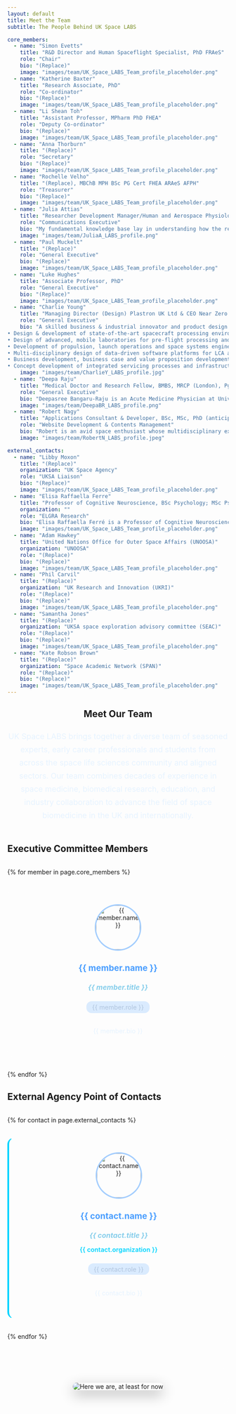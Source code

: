 ```yaml
---
layout: default
title: Meet the Team
subtitle: The People Behind UK Space LABS

core_members:
  - name: "Simon Evetts"
    title: "R&D Director and Human Spaceflight Specialist, PhD FRAeS"
    role: "Chair"
    bio: "(Replace)"
    image: "images/team/UK_Space_LABS_Team_profile_placeholder.png"
  - name: "Katherine Baxter"
    title: "Research Associate, PhD"
    role: "Co-ordinator"
    bio: "(Replace)"
    image: "images/team/UK_Space_LABS_Team_profile_placeholder.png"
  - name: "Li Shean Toh"
    title: "Assistant Professor, MPharm PhD FHEA"
    role: "Deputy Co-ordinator"
    bio: "(Replace)"
    image: "images/team/UK_Space_LABS_Team_profile_placeholder.png"
  - name: "Anna Thorburn"
    title: "(Replace)"
    role: "Secretary"
    bio: "(Replace)"
    image: "images/team/UK_Space_LABS_Team_profile_placeholder.png"
  - name: "Rochelle Velho"
    title: "(Replace), MBChB MPH BSc PG Cert FHEA ARAeS AFPH"
    role: "Treasurer"
    bio: "(Replace)"
    image: "images/team/UK_Space_LABS_Team_profile_placeholder.png"
  - name: "Julia Attias"
    title: "Researcher Development Manager/Human and Aerospace Physiologist, BSc, MSc, PhD"
    role: "Communications Executive"
    bio: "My fundamental knowledge base lay in understanding how the removal/addition of gravitational loading affects cardiorespiratory and musculoskeletal systems as well as human movement. My research career spanned extensive investigation and experience in understanding of the efficacy of artificial gravity countermeasures - including wearable elastic garments and human centrifuges – on cardiorespiratory, neuromuscular and movement biomechanics, under both normal and microgravity paradigms. I have been, and enjoy being, involved in numerous outreach and engagement endeavours, including guest lectures, TV, Radio, interviews, blogs and competitions."
    image: "images/team/JuliaA_LABS_profile.png"
  - name: "Paul Muckelt"
    title: "(Replace)"
    role: "General Executive"
    bio: "(Replace)"
    image: "images/team/UK_Space_LABS_Team_profile_placeholder.png"
  - name: "Luke Hughes"
    title: "Associate Professor, PhD"
    role: "General Executive"
    bio: "(Replace)"
    image: "images/team/UK_Space_LABS_Team_profile_placeholder.png"
  - name: "Charlie Young"
    title: "Managing Director (Design) Plastron UK Ltd & CEO Near Zero by Design Ltd"
    role: "General Executive"
    bio: "A skilled business & industrial innovator and product design specialist in healthTech and space engineering, including 20 years’ experience in frontline upstream unmanned space engineering, digital design & delivery and business transformation in both healthcare and space:
• Design & development of state-of-the-art spacecraft processing environments and cleanrooms.
• Design of advanced, mobile laboratories for pre-flight processing and post-flight repatriation of ISAM hardware.
• Development of propulsion, launch operations and space systems engineering training programmes
• Multi-disciplinary design of data-driven software platforms for LCA analysis and engineering risk management.
• Business development, business case and value proposition development for new digital and physical techology products.
• Concept development of integrated servicing processes and infrastructure for orbital microgravity missions in the biosciences."
    image: "images/team/CharlieY_LABS_profile.jpg"
  - name: "Deepa Raju"
    title: "Medical Doctor and Research Fellow, BMBS, MRCP (London), PgDip (Clinical Toxicology)"
    role: "General Executive"
    bio: "Deepasree Bangaru-Raju is an Acute Medicine Physician at University Hospital Southampton and Clinical Research Fellow with the Machine Learning Team at University of San Diego working on predictive models for patients with heart failure. In addition to clinical responsibilities, she is a member of the Austrian Space Forum (OeWF) and is part of the Biomedical Engineering leadership team. She has completed various space analogue missions, participating as a MEDO for the AMADEE 20 mission and an analogue astronaut (AA). She is also the medical leas for the upcoming World’s Biggest Analog mission. She is a fellow of the Royal Geographic Society, completed the European Space Agency Physician Training and was a member of the European Space Agency (ESA) systemic review team. Her clinical and academic pursuits reflect her aspiration to find solutions in delivering healthcare in microgravity environments for deep space exploration."
    image: "images/team/DeepaBR_LABS_profile.png"
  - name: "Robert Nagy"
    title: "Applications Consultant & Developer, BSc, MSc, PhD (anticipated)"
    role: "Website Development & Contents Management"
    bio: "Robert is an avid space enthusiast whose multidisciplinary expertise encompasses Biomedical Engineering, Information Technology, Business, Clinical Data Science, and Artificial Intelligence. This diverse foundation is further enriched by over eight years of academic research experience in Neuroscience, Medical Imaging, Biophysics, and Health Data. He is presently engaged in high-performance computing, contributing to projects in satellite imagery, weather modelling, and Safe Haven Health Data services, whilst pursuing a PhD in Clinical Data Science with a focus on Health Technology Appraisal. Robert aspires to advance his career at the nexus of space, life, and intelligent systems, striving to bridge disparate fields of knowledge and uphold the highest standards of quality and ethics. Following the completion of his doctorate, he has joined the 2025 cohort of the International Space University’s Space Studies Masters Programme."
    image: "images/team/RobertN_LABS_profile.jpeg"

external_contacts:
  - name: "Libby Moxon"
    title: "(Replace)"
    organization: "UK Space Agency"
    role: "UKSA Liaison"
    bio: "(Replace)"
    image: "images/team/UK_Space_LABS_Team_profile_placeholder.png"
  - name: "Elisa Raffaella Ferre"
    title: "Professor of Cognitive Neuroscience, BSc Psychology; MSc Psychology; PhD Psychology/Cognitive Neuroscience."
    organization: ""
    role: "ELGRA Research"
    bio: "Elisa Raffaella Ferré is a Professor of Cognitive Neuroscience in the School of Psychological Sciences at Birkbeck University of London. She earned herPhD in Psychology from the University of Pavia in Italy in 2012 and joined Birkbeck in 2021, after holding academic positions at University College London (UCL) and Royal Holloway University of London. Prof Ferré has quickly established herself as a world-leading researcher in the cognitive neuroscience of the vestibular system, employing a distinctive approach to vestibular research. Her work has had a broad impact, transforming our understanding of the vestibular system across psychology, clinical vestibular research, and human space exploration. She has led numerous research projects published in prestigious journals, such as Current Biology, Psychological Science, and Cortex. Her work has been featured in major media outlets, including New Scientist, BBC Science Focus Magazine and The Guardian. She serves as Vice President of the European Low Gravity Research Association (ELGRA) and collaborates with the European Space Agency (ESA) Education and the United Nations Office for Outer Space Affairs (UNOOSA) on initiatives like Access to Space for All. She also acted as mentor for the UNOOSA Space4Women program which empowers young women to pursue careers in space science."
    image: "images/team/UK_Space_LABS_Team_profile_placeholder.png"
  - name: "Adam Hawkey"
    title: "United Nations Office for Outer Space Affairs (UNOOSA)"
    organization: "UNOOSA"
    role: "(Replace)"
    bio: "(Replace)"
    image: "images/team/UK_Space_LABS_Team_profile_placeholder.png"
  - name: "Phil Carvil"
    title: "(Replace)"
    organization: "UK Research and Innovation (UKRI)"
    role: "(Replace)"
    bio: "(Replace)"
    image: "images/team/UK_Space_LABS_Team_profile_placeholder.png"
  - name: "Samantha Jones"
    title: "(Replace)"
    organization: "UKSA space exploration advisory committee (SEAC)"
    role: "(Replace)"
    bio: "(Replace)"
    image: "images/team/UK_Space_LABS_Team_profile_placeholder.png"
  - name: "Kate Robson Brown"
    title: "(Replace)"
    organization: "Space Academic Network (SPAN)"
    role: "(Replace)"
    bio: "(Replace)"
    image: "images/team/UK_Space_LABS_Team_profile_placeholder.png"
---
```


<section class="team-intro">
  <h2>Meet Our Team</h2>
  <p class="team-description">
    UK Space LABS brings together a diverse team of seasoned experts, early career professionals and students from across the space life sciences community and aligned sectors. Our team combines decades of experience in space medicine, biomedical research, education, and industry collaboration to advance the field of space biomedicine in the UK and internationally.
  </p>
</section>

<section class="core-members-section">
  <h2>Executive Committee Members</h2>
  <div class="team-grid">
    {% for member in page.core_members %}
    <div class="team-member-card">
      <div class="member-image">
        <img src="{{ member.image | relative_url }}" alt="{{ member.name }}" class="profile-img">
      </div>
      <div class="member-info">
        <h3 class="member-name">{{ member.name }}</h3>
        <h4 class="member-title">{{ member.title }}</h4>
        <p class="member-role">{{ member.role }}</p>
        <p class="member-bio">{{ member.bio }}</p>
      </div>
    </div>
    {% endfor %}
  </div>
</section>

<section class="external-contacts-section">
  <h2>External Agency Point of Contacts</h2>
  <div class="team-grid">
    {% for contact in page.external_contacts %}
    <div class="team-member-card external-contact">
      <div class="member-image">
        <img src="{{ contact.image | relative_url }}" alt="{{ contact.name }}" class="profile-img">
      </div>
      <div class="member-info">
        <h3 class="member-name">{{ contact.name }}</h3>
        <h4 class="member-title">{{ contact.title }}</h4>
        <p class="member-organization">{{ contact.organization }}</p>
        <p class="member-role">{{ contact.role }}</p>
        <p class="member-bio">{{ contact.bio }}</p>
      </div>
    </div>
    {% endfor %}
  </div>
</section>

<!--<section class="executive-committee-section">
  <h2>Executive Committee</h2>
  <div class="executive-grid">
    {% for member in page.executive_committee %}
    <div class="executive-member">
      <h4 class="exec-name">{{ member.name }}</h4>
      <p class="exec-role">{{ member.role }}</p>
    </div>
    {% endfor %}
  </div>
</section>-->

<section class="team-message">
  <div class="message-container">
    <img src="{{ 'images/we_are_here_for_now.png' | relative_url }}" alt="Here we are, at least for now" class="team-message-img">
  </div>
</section>

<style>
.team-intro {
  text-align: center;
  margin-bottom: 3rem;
}

.team-description {
  font-size: 1.1rem;
  line-height: 1.7;
  color: #e6f3ff;
  margin: 1.5rem 0;
  max-width: 800px;
  margin-left: auto;
  margin-right: auto;
}

.core-members-section h2,
.external-contacts-section h2,
..executive-committee-section h2 {
  color: #def3fb !important; /* Brighter */
  text-shadow: 0 0 10px rgba(74, 158, 255, 0.5);
  font-size: 2rem;
  margin: 4rem 0;
}

.team-grid {
  display: grid;
  grid-template-columns: repeat(auto-fit, minmax(300px, 1fr));
  gap: 2rem;
  margin-top: 2rem;
}

.team-member-card {
  background: rgba(255, 255, 255, 0.05);
  border-radius: 15px;
  padding: 2rem;
  border: 1px solid rgba(255, 255, 255, 0.1);
  transition: all 0.3s ease;
  text-align: center;
}

.team-member-card:hover {
  background: rgba(255, 255, 255, 0.1);
  transform: translateY(-5px);
  box-shadow: 0 15px 30px rgba(74, 158, 255, 0.2);
}

.external-contact {
  border-left: 4px solid #00d4ff;
}

.member-image {
  margin-bottom: 1.5rem;
}

.profile-img {
  width: 100px;
  height: 100px;
  border-radius: 50%;
  object-fit: cover;
  border: 3px solid rgba(74, 158, 255, 0.5);
  background: rgba(255, 255, 255, 0.1);
}

.member-name {
  color: #4a9eff;
  margin-bottom: 0.5rem;
  font-size: 1.2rem;
}

.member-title {
  color: #87ceeb;
  font-style: italic;
  margin-bottom: 0.5rem;
  font-size: 1rem;
}

.member-organization {
  color: #00d4ff;
  font-weight: 600;
  margin-bottom: 0.5rem;
  font-size: 0.9rem;
}

.member-role {
  color: #b0c4de;
  font-size: 0.9rem;
  margin-bottom: 1rem;
  padding: 0.3rem 0.8rem;
  background: rgba(74, 158, 255, 0.2);
  border-radius: 12px;
  display: inline-block;
}

.member-bio {
  color: #e6f3ff;
  font-size: 0.9rem;
  line-height: 1.5;
}

.executive-committee-section {
  margin: 4rem 0;
  text-align: center;
}

.executive-grid {
  display: grid;
  grid-template-columns: repeat(auto-fit, minmax(200px, 1fr));
  gap: 1.5rem;
  margin-top: 2rem;
  max-width: 800px;
  margin-left: auto;
  margin-right: auto;
}

.executive-member {
  background: rgba(74, 158, 255, 0.1);
  padding: 1.5rem;
  border-radius: 10px;
  border: 1px solid rgba(74, 158, 255, 0.3);
}

.exec-name {
  color: #4a9eff;
  margin-bottom: 0.5rem;
  font-size: 1rem;
}

.exec-role {
  color: #87ceeb;
  font-style: italic;
  font-size: 0.9rem;
}

.team-message {
  margin: 4rem 0;
  text-align: center;
}

.message-container {
  max-width: 600px;
  margin: 0 auto;
  padding: 2rem;
  background: rgba(255, 255, 255, 0.05);
  border-radius: 15px;
  border: 1px solid rgba(255, 255, 255, 0.1);
}

.team-message-img {
  max-width: 100%;
  height: auto;
  border-radius: 10px;
  box-shadow: 0 10px 30px rgba(0, 0, 0, 0.3);
}

/* Responsive adjustments */
@media (max-width: 768px) {
  .team-grid {
    grid-template-columns: 1fr;
    gap: 1.5rem;
  }
  
  .team-member-card {
    padding: 1.5rem;
  }
  
  .executive-grid {
    grid-template-columns: repeat(2, 1fr);
  }
}

@media (max-width: 480px) {
  .executive-grid {
    grid-template-columns: 1fr;
  }
  
  .message-container {
    padding: 1rem;
  }
}

</style>

